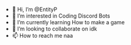 - 👋 Hi, I’m @EntityP
- 👀 I’m interested in Coding Discord Bots
- 🌱 I’m currently learning How to make a game
- 💞️ I’m looking to collaborate on idk
- 📫 How to reach me naa

<!---
EntityP/EntityP is a ✨ special ✨ repository because its `README.md` (this file) appears on your GitHub profile.
You can click the Preview link to take a look at your changes.
--->

